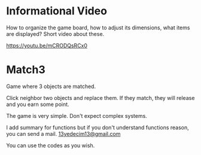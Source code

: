 # Informational Video
How to organize the game board, how to adjust its dimensions, what items are displayed? Short video about these.

https://youtu.be/mCRODQsRCx0

# Match3
Game where 3 objects are matched.

Click neighbor two objects and replace them. If they match, they will release and you earn some point.

The game is very simple. Don't expect complex systems.

I add summary for functions but if you don't understand functions reason, you can send a mail. 13yedecim13@gmail.com

You can use the codes as you wish.
